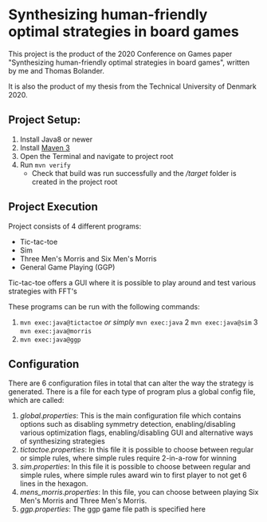 # Synthesizing human-friendly optimal strategies in board games

This project is the product of the 2020 Conference on Games paper "Synthesizing human-friendly optimal strategies in board games", written by me and Thomas Bolander.

It is also the product of my thesis from the Technical University of Denmark 2020.

## Project Setup:

1. Install Java8 or newer
2. Install [Maven 3](https://maven.apache.org/download.cgi)
3. Open the Terminal and navigate to project root
4. Run `mvn verify`
   - Check that build was run successfully and the */target* folder is created in the project root

## Project Execution

Project consists of 4 different programs:
- Tic-tac-toe
- Sim
- Three Men's Morris and Six Men's Morris
- General Game Playing (GGP)

Tic-tac-toe offers a GUI where it is possible to play around and test various strategies with FFT's

These programs can be run with the following commands:
1. `mvn exec:java@tictactoe` *or simply* `mvn exec:java`
2  `mvn exec:java@sim` 
3  `mvn exec:java@morris`
4. `mvn exec:java@ggp`

## Configuration

There are 6 configuration files in total that can alter the way the strategy is generated. There is a file for each type of program plus a global config file, which are called:
1. *global.properties*: This is the main configuration file which contains options such as disabling symmetry detection, enabling/disabling various optimization flags, enabling/disabling GUI and alternative ways of synthesizing strategies
2. *tictactoe.properties*: In this file it is possible to choose between regular or simple rules, where simple rules require 2-in-a-row for winning
3. *sim.properties*: In this file it is possible to choose between regular and simple rules, where simple rules award win to first player to not get 6 lines in the hexagon.
4. *mens_morris.properties*: In this file, you can choose between playing Six Men's Morris and Three Men's Morris.
5. *ggp.properties*: The ggp game file path is specified here
